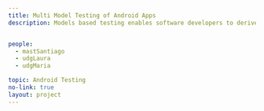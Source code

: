 ```yaml
---
title: Multi Model Testing of Android Apps
description: Models based testing enables software developers to derive abstract tests from a system representation. Inherently, mobile applications have multiple models that represent them, such as the domain model, usage model, GUI model or context model. Different models condense different but complementary information that can be mixed into a single and enriched multi-model. Taking advantage of the flexibility the Android Platform gives to developers it is possible to programatically and automatically extract these models from dynamic and static analyses of an application's source code. Eventually, a complete test suite can be generated from the multi-model, which includes as many factors as the input models have.   


people:
  - mastSantiago
  - udgLaura
  - udgMaria

topic: Android Testing
no-link: true
layout: project
---
```

